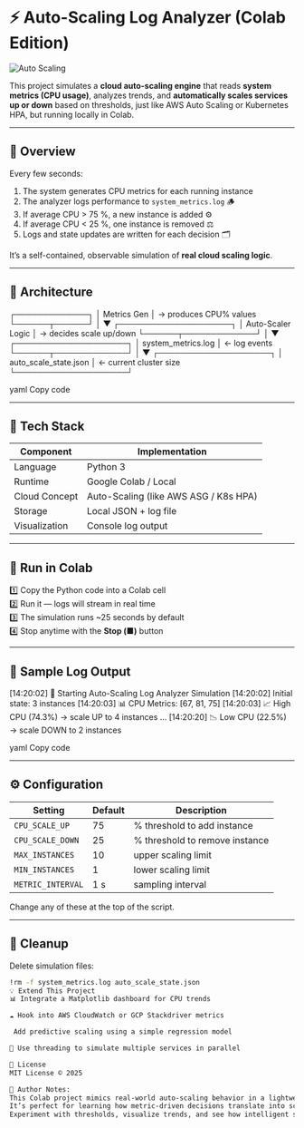 # ⚡ Auto-Scaling Log Analyzer (Colab Edition)

![Auto Scaling](https://media.tenor.com/CJyTCZrZ_9kAAAAM/adobe-photoshop-pen-tool.gif)

This project simulates a **cloud auto-scaling engine** that reads **system metrics (CPU usage)**, analyzes trends, and **automatically scales services up or down** based on thresholds, just like AWS Auto Scaling or Kubernetes HPA, but running locally in Colab.


---

## 🚀 Overview

Every few seconds:
1. The system generates CPU metrics for each running instance 
2. The analyzer logs performance to `system_metrics.log` 🪵  
3. If average CPU > 75 %, a new instance is added ⚙️  
4. If average CPU < 25 %, one instance is removed ⚖️  
5. Logs and state updates are written for each decision 🗂️  

It’s a self-contained, observable simulation of **real cloud scaling logic**.

---

## 🧱 Architecture

┌─────────────┐
│ Metrics Gen │ → produces CPU% values
└──────┬──────┘
│
▼
┌────────────────────┐
│ Auto-Scaler Logic │ → decides scale up/down
└──────┬─────────────┘
│
▼
┌────────────────────┐
│ system_metrics.log │ ← log events
└──────┬─────────────┘
│
▼
┌────────────────────┐
│ auto_scale_state.json │ ← current cluster size
└────────────────────┘

yaml
Copy code

---

## 🧰 Tech Stack

| Component | Implementation |
|------------|----------------|
| Language | Python 3 |
| Runtime | Google Colab / Local |
| Cloud Concept | Auto-Scaling (like AWS ASG / K8s HPA) |
| Storage | Local JSON + log file |
| Visualization | Console log output |

---

## 🧪 Run in Colab

1️⃣ Copy the Python code into a Colab cell  
2️⃣ Run it — logs will stream in real time  
3️⃣ The simulation runs ~25 seconds by default  
4️⃣ Stop anytime with the **Stop (■)** button  

---

## 🧾 Sample Log Output

[14:20:02] 🚀 Starting Auto-Scaling Log Analyzer Simulation
[14:20:02] Initial state: 3 instances
[14:20:03] 📊 CPU Metrics: [67, 81, 75]
[14:20:03] 📈 High CPU (74.3%) → scale UP to 4 instances
...
[14:20:20] 📉 Low CPU (22.5%) → scale DOWN to 2 instances

yaml
Copy code

---

## ⚙️ Configuration

| Setting | Default | Description |
|----------|----------|-------------|
| `CPU_SCALE_UP` | 75 | % threshold to add instance |
| `CPU_SCALE_DOWN` | 25 | % threshold to remove instance |
| `MAX_INSTANCES` | 10 | upper scaling limit |
| `MIN_INSTANCES` | 1 | lower scaling limit |
| `METRIC_INTERVAL` | 1 s | sampling interval |

Change any of these at the top of the script.

---

## 🧹 Cleanup

Delete simulation files:
```bash
!rm -f system_metrics.log auto_scale_state.json
💡 Extend This Project
📊 Integrate a Matplotlib dashboard for CPU trends

☁️ Hook into AWS CloudWatch or GCP Stackdriver metrics

 Add predictive scaling using a simple regression model

🔄 Use threading to simulate multiple services in parallel

🪪 License
MIT License © 2025

💬 Author Notes:
This Colab project mimics real-world auto-scaling behavior in a lightweight, local way.
It’s perfect for learning how metric-driven decisions translate into scaling actions, without deploying any real infrastructure.
Experiment with thresholds, visualize trends, and see how intelligent scaling works! ⚙️📈
